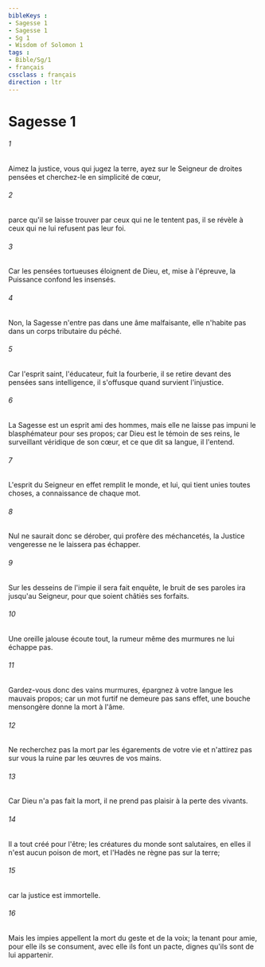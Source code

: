 ```yaml
---
bibleKeys : 
- Sagesse 1
- Sagesse 1
- Sg 1
- Wisdom of Solomon 1
tags : 
- Bible/Sg/1
- français
cssclass : français
direction : ltr
---
```


# Sagesse 1

###### 1
Aimez la justice, vous qui jugez la terre, ayez sur le Seigneur de droites pensées et cherchez-le en simplicité de cœur,
###### 2
parce qu'il se laisse trouver par ceux qui ne le tentent pas, il se révèle à ceux qui ne lui refusent pas leur foi.
###### 3
Car les pensées tortueuses éloignent de Dieu, et, mise à l'épreuve, la Puissance confond les insensés.
###### 4
Non, la Sagesse n'entre pas dans une âme malfaisante, elle n'habite pas dans un corps tributaire du péché.
###### 5
Car l'esprit saint, l'éducateur, fuit la fourberie, il se retire devant des pensées sans intelligence, il s'offusque quand survient l'injustice.
###### 6
La Sagesse est un esprit ami des hommes, mais elle ne laisse pas impuni le blasphémateur pour ses propos; car Dieu est le témoin de ses reins, le surveillant véridique de son cœur, et ce que dit sa langue, il l'entend.
###### 7
L'esprit du Seigneur en effet remplit le monde, et lui, qui tient unies toutes choses, a connaissance de chaque mot.
###### 8
Nul ne saurait donc se dérober, qui profère des méchancetés, la Justice vengeresse ne le laissera pas échapper.
###### 9
Sur les desseins de l'impie il sera fait enquête, le bruit de ses paroles ira jusqu'au Seigneur, pour que soient châtiés ses forfaits.
###### 10
Une oreille jalouse écoute tout, la rumeur même des murmures ne lui échappe pas.
###### 11
Gardez-vous donc des vains murmures, épargnez à votre langue les mauvais propos; car un mot furtif ne demeure pas sans effet, une bouche mensongère donne la mort à l'âme.
###### 12
Ne recherchez pas la mort par les égarements de votre vie et n'attirez pas sur vous la ruine par les œuvres de vos mains.
###### 13
Car Dieu n'a pas fait la mort, il ne prend pas plaisir à la perte des vivants.
###### 14
Il a tout créé pour l'être; les créatures du monde sont salutaires, en elles il n'est aucun poison de mort, et l'Hadès ne règne pas sur la terre;
###### 15
car la justice est immortelle.
###### 16
Mais les impies appellent la mort du geste et de la voix; la tenant pour amie, pour elle ils se consument, avec elle ils font un pacte, dignes qu'ils sont de lui appartenir.

